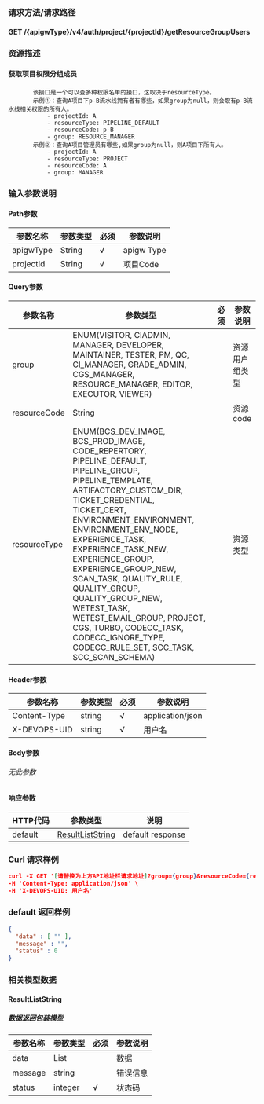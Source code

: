 ### 请求方法/请求路径
#### GET /{apigwType}/v4/auth/project/{projectId}/getResourceGroupUsers
### 资源描述
#### 获取项目权限分组成员
           该接口是一个可以查多种权限名单的接口，这取决于resourceType。
           示例①：查询A项目下p-B流水线拥有者有哪些，如果group为null，则会取有p-B流水线相关权限的所有人。
               - projectId: A
               - resourceType: PIPELINE_DEFAULT
               - resourceCode: p-B
               - group: RESOURCE_MANAGER
           示例②：查询A项目管理员有哪些,如果group为null，则A项目下所有人。
               - projectId: A
               - resourceType: PROJECT
               - resourceCode: A
               - group: MANAGER
        
### 输入参数说明
#### Path参数

| 参数名称      | 参数类型   | 必须  | 参数说明       |
| --------- | ------ | --- | ---------- |
| apigwType | String | √   | apigw Type |
| projectId | String | √   | 项目Code     |

#### Query参数

| 参数名称         | 参数类型                                                                                                                                                                                                                                                                                                                                                                                                                                                                                        | 必须  | 参数说明    |
| ------------ | ------------------------------------------------------------------------------------------------------------------------------------------------------------------------------------------------------------------------------------------------------------------------------------------------------------------------------------------------------------------------------------------------------------------------------------------------------------------------------------------- | --- | ------- |
| group        | ENUM(VISITOR, CIADMIN, MANAGER, DEVELOPER, MAINTAINER, TESTER, PM, QC, CI_MANAGER, GRADE_ADMIN, CGS_MANAGER, RESOURCE_MANAGER, EDITOR, EXECUTOR, VIEWER)                                                                                                                                                                                                                                                                                                                                    |     | 资源用户组类型 |
| resourceCode | String                                                                                                                                                                                                                                                                                                                                                                                                                                                                                      |     | 资源code  |
| resourceType | ENUM(BCS_DEV_IMAGE, BCS_PROD_IMAGE, CODE_REPERTORY, PIPELINE_DEFAULT, PIPELINE_GROUP, PIPELINE_TEMPLATE, ARTIFACTORY_CUSTOM_DIR, TICKET_CREDENTIAL, TICKET_CERT, ENVIRONMENT_ENVIRONMENT, ENVIRONMENT_ENV_NODE, EXPERIENCE_TASK, EXPERIENCE_TASK_NEW, EXPERIENCE_GROUP, EXPERIENCE_GROUP_NEW, SCAN_TASK, QUALITY_RULE, QUALITY_GROUP, QUALITY_GROUP_NEW, WETEST_TASK, WETEST_EMAIL_GROUP, PROJECT, CGS, TURBO, CODECC_TASK, CODECC_IGNORE_TYPE, CODECC_RULE_SET, SCC_TASK, SCC_SCAN_SCHEMA) |     | 资源类型    |

#### Header参数

| 参数名称         | 参数类型   | 必须  | 参数说明             |
| ------------ | ------ | --- | ---------------- |
| Content-Type | string | √   | application/json |
| X-DEVOPS-UID | string | √   | 用户名              |

#### Body参数
###### 无此参数
#### 响应参数

| HTTP代码  | 参数类型                                  | 说明               |
| ------- | ------------------------------------- | ---------------- |
| default | [ResultListString](#ResultListString) | default response |

### Curl 请求样例

```Json
curl -X GET '[请替换为上方API地址栏请求地址]?group={group}&resourceCode={resourceCode}&resourceType={resourceType}' \
-H 'Content-Type: application/json' \
-H 'X-DEVOPS-UID: 用户名' 
```

### default 返回样例

```Json
{
  "data" : [ "" ],
  "message" : "",
  "status" : 0
}
```

### 相关模型数据
#### ResultListString
##### 数据返回包装模型

| 参数名称    | 参数类型         | 必须  | 参数说明 |
| ------- | ------------ | --- | ---- |
| data    | List<string> |     | 数据   |
| message | string       |     | 错误信息 |
| status  | integer      | √   | 状态码  |

 

